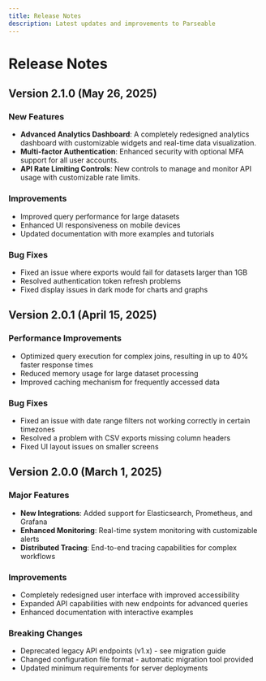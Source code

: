 ```yaml
---
title: Release Notes
description: Latest updates and improvements to Parseable
---
```


# Release Notes

## Version 2.1.0 (May 26, 2025)

### New Features

- **Advanced Analytics Dashboard**: A completely redesigned analytics dashboard with customizable widgets and real-time data visualization.
- **Multi-factor Authentication**: Enhanced security with optional MFA support for all user accounts.
- **API Rate Limiting Controls**: New controls to manage and monitor API usage with customizable rate limits.

### Improvements

- Improved query performance for large datasets
- Enhanced UI responsiveness on mobile devices
- Updated documentation with more examples and tutorials

### Bug Fixes

- Fixed an issue where exports would fail for datasets larger than 1GB
- Resolved authentication token refresh problems
- Fixed display issues in dark mode for charts and graphs

## Version 2.0.1 (April 15, 2025)

### Performance Improvements

- Optimized query execution for complex joins, resulting in up to 40% faster response times
- Reduced memory usage for large dataset processing
- Improved caching mechanism for frequently accessed data

### Bug Fixes

- Fixed an issue with date range filters not working correctly in certain timezones
- Resolved a problem with CSV exports missing column headers
- Fixed UI layout issues on smaller screens

## Version 2.0.0 (March 1, 2025)

### Major Features

- **New Integrations**: Added support for Elasticsearch, Prometheus, and Grafana
- **Enhanced Monitoring**: Real-time system monitoring with customizable alerts
- **Distributed Tracing**: End-to-end tracing capabilities for complex workflows

### Improvements

- Completely redesigned user interface with improved accessibility
- Expanded API capabilities with new endpoints for advanced queries
- Enhanced documentation with interactive examples

### Breaking Changes

- Deprecated legacy API endpoints (v1.x) - see migration guide
- Changed configuration file format - automatic migration tool provided
- Updated minimum requirements for server deployments
